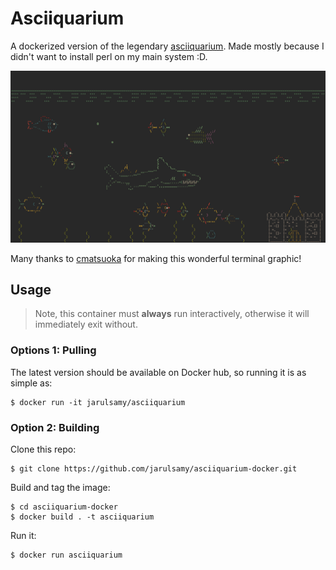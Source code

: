 # Asciiquarium

A dockerized version of the legendary
[asciiquarium](https://github.com/cmatsuoka/asciiquariu). Made mostly because I
didn't want to install perl on my main system :D.

<img src="screenshot.png" width="804">

Many thanks to [cmatsuoka](https://github.com/cmatsuoka) for making this
wonderful terminal graphic!

## Usage

> Note, this container must **always** run interactively, otherwise it will
> immediately exit without.

### Options 1: Pulling

The latest version should be available on Docker hub, so running it is as simple
as:

```
$ docker run -it jarulsamy/asciiquarium
```

### Option 2: Building

Clone this repo:

```
$ git clone https://github.com/jarulsamy/asciiquarium-docker.git
```

Build and tag the image:

```
$ cd asciiquarium-docker
$ docker build . -t asciiquarium
```

Run it:

```
$ docker run asciiquarium
```
